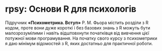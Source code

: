 # rpsy: Основи R для психологів

Підручник **«Психометрика. Вступ»** Р. М. Фьора містить розділи з R кодом,
проте вони дуже короткі і без базових знань з R можуть бути малозрозумілими і 
навіть відштовхнути початківця від вивчення цієї потужної мови програмування. 
На початку свого курсу з психометрики я даю мінімум відомостей з R,
яких достатньо для практичної роботи.
